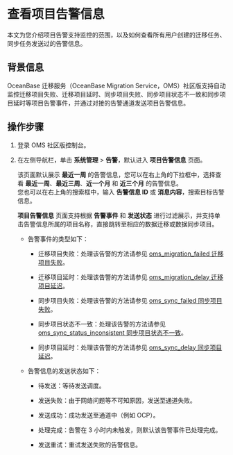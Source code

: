# 查看项目告警信息

本文为您介绍项目告警支持监控的范围，以及如何查看所有用户创建的迁移任务、同步任务发送过的告警信息。

## 背景信息

OceanBase 迁移服务（OceanBase Migration Service，OMS）社区版支持自动监控迁移项目失败、迁移项目延时、同步项目失败、同步项目状态不一致和同步项目延时等项目告警事件，并通过对接的告警通道发送项目告警信息。

## 操作步骤

1. 登录 OMS 社区版控制台。

2. 在左侧导航栏，单击 **系统管理** \> **告警**，默认进入 **项目告警信息** 页面。

   该页面默认展示 **最近一周** 的告警信息，您可以在右上角的下拉框中，选择查看 **最近一周**、**最近三周**、**近一个月** 和 **近三个月** 的告警信息。<br>您也可以在右上角的搜索框中，输入 **告警信息 ID** 或 **消息内容**，搜索目标告警信息。

   **项目告警信息** 页面支持根据 **告警事件** 和 **发送状态** 进行过滤展示，并支持单击告警信息所属的项目名称，直接跳转至相应的数据迁移或数据同步项目。

   * 告警事件的类型如下：

     * 迁移项目失败：处理该告警的方法请参见 [oms_migration_failed 迁移项目失败](../../1200.reference-guide/300.alarm-reference/400.oms-migration-failed.md)。

     * 迁移项目延时：处理该告警的方法请参见 [oms_migration_delay 迁移项目延迟](../../1200.reference-guide/300.alarm-reference/500.oms-migration-delay.md)。

     * 同步项目失败：处理该告警的方法请参见 [oms_sync_failed 同步项目失败](../../1200.reference-guide/300.alarm-reference/600.oms-sync-failed.md)。

     * 同步项目状态不一致：处理该告警的方法请参见 [oms_sync_status_inconsistent 同步项目状态不一致](../../1200.reference-guide/300.alarm-reference/700.oms-sync-status-inconsistent.md)。

     * 同步项目延时：处理该告警的方法请参见 [oms_sync_delay 同步项目延迟](../../1200.reference-guide/300.alarm-reference/800.oms-sync-delay.md)。

   * 告警信息的发送状态如下：

     * 待发送：等待发送调度。

     * 发送失败：由于网络问题等不可知原因，发送至通道失败。

     * 发送成功：成功发送至通道中（例如 OCP）。

     * 处理完成：告警在 3 小时内未触发，则默认该告警事件已处理完成。

     * 发送重试：重试发送失败的告警信息。
